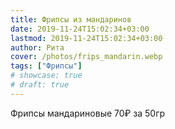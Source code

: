 ```yaml
---
title: Фрипсы из мандаринов
date: 2019-11-24T15:02:34+03:00
lastmod: 2019-11-24T15:02:34+03:00
author: Рита
cover: /photos/frips_mandarin.webp
tags: ["Фрипсы"]
# showcase: true
# draft: true
---
```


Фрипсы мандариновые 70₽ за 50гр
